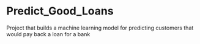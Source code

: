 # Predict_Good_Loans
Project that builds a machine learning model for predicting customers that would pay back a loan for a bank
